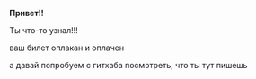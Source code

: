 **Привет!!**



Ты что-то узнал!!!


ваш билет оплакан и оплачен



а давай попробуем с гитхаба посмотреть, что ты тут пишешь
